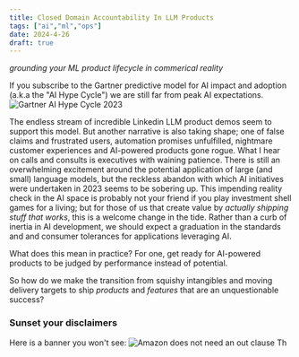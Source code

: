 ```yaml
---
title: Closed Domain Accountability In LLM Products
tags: ["ai","ml","ops"]
date: 2024-4-26
draft: true
---
```

_grounding your ML product lifecycle in commerical reality_

If you subscribe to the Gartner predictive model for AI impact and adoption (a.k.a the "AI Hype Cycle") we are still far from peak AI expectations.
![Gartner AI Hype Cycle 2023](https://emt.gartnerweb.com/ngw/globalassets/en/newsroom/images/graphs/swe-hc-image.png)

The endless stream of incredible Linkedin LLM product demos seem to support this model. But another narrative is also taking shape; one of false claims and frustrated users, automation promises unfulfilled, nightmare customer experiences and AI-powered products gone rogue. What I hear on calls and consults is executives with waining patience. There is still an overwhelming excitement around the potential application of large (and small) language models, but the reckless abandon with which AI initiatives were undertaken in 2023 seems to be sobering up. This impending reality check in the AI space is probably not your friend if you play investment shell games for a living; but for those of us that create value by _actually shipping stuff that works_, this is a welcome change in the tide. Rather than a curb of inertia in AI development, we should expect a graduation in the standards and and consumer tolerances for applications leveraging AI.

What does this mean in practice? For one, get ready for AI-powered products to be judged by performance instead of potential.  

So how do we make the transition from squishy intangibles and moving delivery targets to ship _products_ and _features_ that are an unquestionable success?

### Sunset your disclaimers
Here is a banner you won't see:
![Amazon does not need an out clause](images/unreliable_software.png)
Th
<!--stackedit_data:
eyJoaXN0b3J5IjpbMTcxNDAyMzU3Nyw2NjY1MzI1MTQsODM3MD
c3MjMwLDEzNzc4NDk1MzQsMTc5MzM0MjE3NCw4MTM0ODU4MjIs
LTYxODIzNzc2NywxNzk2NzM3Njk2LC0xOTA5OTQwNzQ2LDE1OD
I5NjY0NDMsNDUyNDM1NDI2LC0xNTIzODk5MTU3LDg1OTY4NzI1
MywtMTE5NzIwMjM5OF19
-->